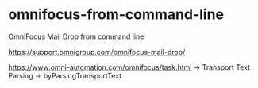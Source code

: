 # omnifocus-from-command-line
OmniFocus Mail Drop from command line 


https://support.omnigroup.com/omnifocus-mail-drop/


https://www.omni-automation.com/omnifocus/task.html -> Transport Text Parsing -> byParsingTransportText